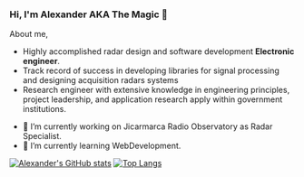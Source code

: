 ### Hi, I'm Alexander AKA The Magic 👋

About me,
* Highly accomplished radar design and software development **Electronic engineer**.
* Track record of success in developing libraries for signal processing and designing acquisition radars systems
* Research engineer with extensive knowledge in engineering principles, project leadership, and application research apply within government institutions.

- 🔭 I’m currently working on Jicarmarca Radio Observatory as Radar Specialist.
- 🌱 I’m currently learning WebDevelopment.


[![Alexander's GitHub stats](https://github-readme-stats.vercel.app/api?username=sebastianVP)](https://github.com/anuraghazra/github-readme-stats)
[![Top Langs](https://github-readme-stats.vercel.app/api/top-langs/?username=sebastianVP)](https://github.com/anuraghazra/github-readme-stats)


<!--
**sebastianVP/sebastianVP** is a ✨ _special_ ✨ repository because its `README.md` (this file) appears on your GitHub profile.

Here are some ideas to get you started:

- 🔭 I’m currently working on ...
- 🌱 I’m currently learning ...
- 👯 I’m looking to collaborate on ...
- 🤔 I’m looking for help with ...
- 💬 Ask me about ...
- 📫 How to reach me: ...
- 😄 Pronouns: ...
- ⚡ Fun fact: ...
-->
